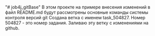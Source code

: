 "# job4j_gitBase"
В этом проекте на примере внесения изменений в файл README.md будут 
рассмотрены основные команды системы контроля версий git
Создана ветка с именем task_504827. Номер 504827 - это номер задания.
Заливаю эту ветку с изменениями на github.